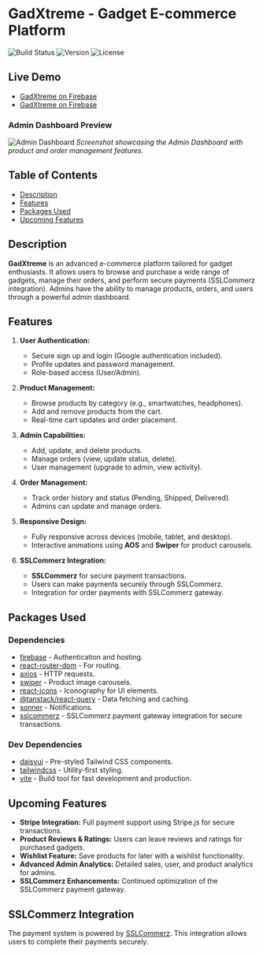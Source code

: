 # GadXtreme - Gadget E-commerce Platform

![Build Status](https://img.shields.io/badge/build-passing-brightgreen)
![Version](https://img.shields.io/badge/version-1.0.0-blue)
![License](https://img.shields.io/badge/license-MIT-green)

## Live Demo

- [GadXtreme on Firebase](https://gadxtreme-906da.web.app)
- [GadXtreme on Firebase](https://gadxtreme.vercel.app)

### Admin Dashboard Preview

![Admin Dashboard](./src/assets/admin_dashboard_preview.png)
_Screenshot showcasing the Admin Dashboard with product and order management features._

## Table of Contents

- [Description](#description)
- [Features](#features)
- [Packages Used](#packages-used)
- [Upcoming Features](#upcoming-features)

## Description

**GadXtreme** is an advanced e-commerce platform tailored for gadget enthusiasts. It allows users to browse and purchase a wide range of gadgets, manage their orders, and perform secure payments (SSLCommerz integration). Admins have the ability to manage products, orders, and users through a powerful admin dashboard.

## Features

1. **User Authentication:**
   - Secure sign up and login (Google authentication included).
   - Profile updates and password management.
   - Role-based access (User/Admin).
2. **Product Management:**
   - Browse products by category (e.g., smartwatches, headphones).
   - Add and remove products from the cart.
   - Real-time cart updates and order placement.

3. **Admin Capabilities:**
   - Add, update, and delete products.
   - Manage orders (view, update status, delete).
   - User management (upgrade to admin, view activity).
4. **Order Management:**
   - Track order history and status (Pending, Shipped, Delivered).
   - Admins can update and manage orders.
5. **Responsive Design:**
   - Fully responsive across devices (mobile, tablet, and desktop).
   - Interactive animations using **AOS** and **Swiper** for product carousels.
6. **SSLCommerz Integration:**
   - **SSLCommerz** for secure payment transactions.
   - Users can make payments securely through SSLCommerz.
   - Integration for order payments with SSLCommerz gateway.

## Packages Used

### Dependencies

- [firebase](https://www.npmjs.com/package/firebase) - Authentication and hosting.
- [react-router-dom](https://www.npmjs.com/package/react-router-dom) - For routing.
- [axios](https://www.npmjs.com/package/axios) - HTTP requests.
- [swiper](https://www.npmjs.com/package/swiper) - Product image carousels.
- [react-icons](https://www.npmjs.com/package/react-icons) - Iconography for UI elements.
- [@tanstack/react-query](https://www.npmjs.com/package/@tanstack/react-query) - Data fetching and caching.
- [sonner](https://www.npmjs.com/package/sonner) - Notifications.
- [sslcommerz](https://www.npmjs.com/package/sslcommerz) - SSLCommerz payment gateway integration for secure transactions.

### Dev Dependencies

- [daisyui](https://daisyui.com/docs/install) - Pre-styled Tailwind CSS components.
- [tailwindcss](https://tailwindcss.com/docs/guides/vite) - Utility-first styling.
- [vite](https://vitejs.dev/) - Build tool for fast development and production.

## Upcoming Features

- **Stripe Integration:** Full payment support using Stripe.js for secure transactions.
- **Product Reviews & Ratings:** Users can leave reviews and ratings for purchased gadgets.
- **Wishlist Feature:** Save products for later with a wishlist functionality.
- **Advanced Admin Analytics:** Detailed sales, user, and product analytics for admins.
- **SSLCommerz Enhancements:** Continued optimization of the SSLCommerz payment gateway.

## SSLCommerz Integration

The payment system is powered by [SSLCommerz](https://github.com/sslcommerz/SSLCommerz-NodeJS). This integration allows users to complete their payments securely.